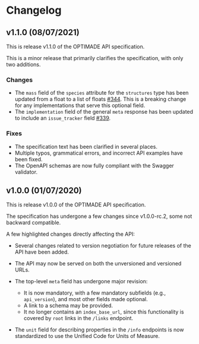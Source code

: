 # Changelog

## v1.1.0 (08/07/2021)

This is release v1.1.0 of the OPTIMADE API specification.

This is a minor release that primarily clarifies the specification, with only two additions.

### Changes

- The `mass` field of the `species` attribute for the `structures` type has been updated from a float to a list of floats [#344](https://github.com/Materials-Consortia/OPTIMADE/pull/344). This is a breaking change for any implementations that serve this optional field.
- The `implementation` field of the general `meta` response has been updated to include an `issue_tracker` field [#339](https://github.com/Materials-Consortia/OPTIMADE/pull/339).

### Fixes

- The specification text has been clarified in several places.
- Multiple typos, grammatical errors, and incorrect API examples have been fixed.
- The OpenAPI schemas are now fully compliant with the Swagger validator.


## v1.0.0 (01/07/2020)

This is release v1.0.0 of the OPTIMADE API specification.

The specification has undergone a few changes since v1.0.0-rc.2, some not backward compatible.

A few highlighted changes directly affecting the API:
- Several changes related to version negotiation for future releases of the API have been added.
- The API may now be served on both the unversioned and versioned URLs.
- The top-level `meta` field has undergone major revision:
   - It is now mandatory, with a few mandatory subfields (e.g., `api_version`), and most other fields made optional.
   - A link to a schema may be provided.
   - It no longer contains an `index_base_url`, since this functionality is covered by `root` links in the `/links` endpoint.

- The `unit` field for describing properties in the `/info` endpoints is now standardized to use the Unified Code for Units of Measure.
